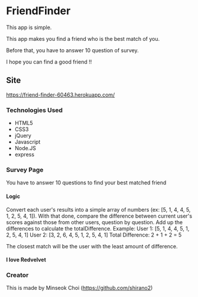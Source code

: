# FriendFinder

This app is simple. 

This app makes you find a friend who is the best match of you. 

Before that, you have to answer 10 question of survey.

I hope you can find a good friend !!

## Site
https://friend-finder-60463.herokuapp.com/


### Technologies Used

* HTML5
* CSS3
* jQuery
* Javascript
* Node.JS
* express


### Survey Page 

You have to answer 10 questions to find your best matched friend

#### Logic

Convert each user's results into a simple array of numbers (ex: [5, 1, 4, 4, 5, 1, 2, 5, 4, 1]).
With that done, compare the difference between current user's scores against those from other users, question by question. 
Add up the differences to calculate the totalDifference.
Example:
User 1: [5, 1, 4, 4, 5, 1, 2, 5, 4, 1]
User 2: [3, 2, 6, 4, 5, 1, 2, 5, 4, 1]
Total Difference: 2 + 1 + 2 = 5

The closest match will be the user with the least amount of difference.

#### I love Redvelvet

### Creator
This is made by Minseok Choi (https://github.com/shirano2)

